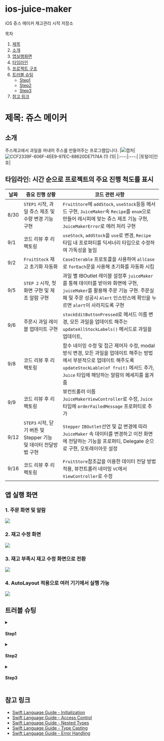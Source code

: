 # ios-juice-maker
iOS 쥬스 메이커 재고관리 시작 저장소

목차
1. [제목](#제목)
2. [소개](#소개)
3. [앱실행화면](#앱-실행-화면)
4. [타임라인](#타임라인)
5. [프로젝트 구조](#프로젝트-구조)
6. [트러블 슈팅](#트러블-슈팅)
    <ul>
    <li><a href="#Step1">Step1</a></li>
    <li><a href="#Step2">Step2</a></li>
    <li><a href="#Step3">Step3</a></li>
    </ul>
7. [참고 링크](#참고-링크)
 
# 제목: 쥬스 메이커
## 소개
주스재고에서 과일을 꺼내어 주스를 만들어주는 프로그램입니다.
|![캡처](https://avatars.githubusercontent.com/u/66786418?v=4)|![CCF2339F-606F-4EE9-97EC-88620DE7174A (1) (1)](https://user-images.githubusercontent.com/71054048/188081997-a9ac5789-ddd6-4682-abb1-90d2722cf998.jpg)|
|:---:|:---:|
|토털이|인호|

## 타임라인: 시간 순으로 프로젝트의 주요 진행 척도를 표시
| 날짜 | 중요 진행 상황 | 코드 관련 사항
|---|---|---|
|8/30| `STEP1` 시작, 과일 쥬스 제조 및 수량 변경 기능 구현 | `FruitStore`에 `addStock`, `useStock`등등 메서드 구현, `JuiceMaker`속 `Recipe`를 `enum`으로 만들어 레시피에 맞는 쥬스 제조 기능 구현, `JuiceMakerError`로 에러 처리 구현
|9/1| 코드 리뷰 후 리팩토링| `useStock`, `addStock`을 `use`로 변경, `Recipe` 타입 내 프로퍼티를 딕셔너리 타입으로 수정하여 가독성을 높임
|9/2| `FruitStock` 재고 초기화 자동화 | `CaseIterable` 프로토콜을 사용하여 `allCase`로 `forEach`문을 사용해 초기화를 자동화 시킴
|9/5| `STEP 2` 시작, 첫 화면 구현 및 제조 알람 구현 | 과일 별 IBOutlet 레이블 설정후 `juiceMaker`를 통해 데이터를 받아와 화면에 구현, `juiceMaker`를 활용해 주문 기능 구현. 주문실패 및 주문 성공시 `Alert` 인스턴스에 확인을 누르면 `alert`이 사라지도록 구현
|9/6| 주문시 과일 레이블 업데이트 구현 | `stockEditButtonPressed`로 메서드 이름 변경, 모든 과일을 업데이트 해주는 `updateAllStockLabels()` 메서드로 과일을 업데이트, 
|9/8| 코드 리뷰 후 리팩토링| 함수 네이밍 수정 및 접근 제어자 수정, modal 방식 변경, 모든 과일을 업데이트 해주는 방법에서 부분적으로 업데이트 해주도록 `updateStockLable(of fruit)` 메서드 추가, `Juice` 타입에 해당하는 알람의 메세지를 옮겨줌
|9/9| 코드 리뷰 후 리팩토링 | 뷰컨트롤러 이름 `JuiceMakerViewController`로 수정, `Juice`타입에 `orderFailedMessage` 프로퍼티로 추가
|9/12|`STEP3` 시작, 닫기 버튼 및 Stepper 기능 및 데이터 전달방법 구현 | `Stepper` `IBOutlet`선언 및 값 변경에 따라 `JuiceMaker` 속 데이터를 변경하고 이전 화면에 전달하는 기능을 프로퍼티, Delegate 순으로 구현, 오토레이아웃 설정 |
|9/16|코드 리뷰 후 리펙토링|`FruitStore`참조값을 이용한 데이터 전달 방법 적용, 뷰컨트롤러 네이밍 `VC`에서 `ViewController`로 수정|

## 앱 실행 화면

### 1. 주문 화면 및 알람
![](https://i.imgur.com/kkN5ROz.gif)
### 2. 재고 수정 화면
![](https://i.imgur.com/hxP5eDk.gif)
### 3. 재고 부족시 재고 수정 화면으로 전환
![](https://i.imgur.com/VAFYgUo.gif)
### 4. AutoLayout 적용으로 여러 기기에서 실행 가능
![](https://i.imgur.com/ghNSrqO.gif)


## 트러블 슈팅
<details>
<summary id="Step1"><h4>Step1</h4></summary>
<div markdown="1">
    
#### 1. `fruitStock`프로퍼티 초기화 방법
과일마다 재고를 초기화 해주기 위해 몇가지 방법을 고민했다.
1. 프로퍼티에 직접 과일별로 갯수를 입력하는 방법
```swift
var fruitStock: [Fruit: Int] = [.strawberry: 10, .banana: 10, .pineapple: 10, .kiwi: 10, .mango: 10]
```
- 위 방법은 가독성이 좋고 각 과일의 초기값이 다를때에 활용할 수 있지만 일일이 적어준다는 단점이 있다.

2. `Fruit`타입의 `allCases`,`forEach`를 이용하여 초기화하는 방법
```swift
let initialStock = 10
var fruitStock = [Fruit: Int]()

init() {
    Fruit.allCases.forEach { fruit in
        fruitStock[fruit] = initialStock
    }
}
```
- 위 방법은 한번에 같은 값을 초기화 해주기에 좋지만 직관성이 떨어진다.
3. `Fruit`타입에 연산프로퍼티와 초기화 함수 모두 사용하는 방법
```swift
enum Fruit: CaseIterable {
    case strawberry, banana, pineapple, kiwi, mango
    var initialStock: Int {
        switch self {
        default:
            return 10
        }
    }
}

init() {
    Fruit.allCases.forEach { fruit in
        fruitStock.updateValue(fruit.initialStock, forKey: fruit)
    }
}
```
- 1, 2번의 단점을 보완하기 위해 최종적으로 사용한 코드이다.
- `Fruit`타입 내에 `initialStock`프로퍼티의 `switch`문을 이용하여 각 케이스 별로 초기값이 다른 상황을 처리할 수 있고 `fruitStock`프로퍼티에 값을 일일이 넣어주지 않도록 작성되었다.

#### 2. `Juice`타입에 중첩된 `Recipe`구조체
- 처음 레시피 구조체는 아래와 같은 형태로 여러개의 과일과 수량을 담을 수 없는 레시피의 형태였다. 그래서 하나의 주스에 대해 여러개의 레시피가 있는 것 같은 코드가 작성되었다.
```swift
struct Recipe {
    let fruit: Fruit, amount: Int
}

case .strawberryBananaJuice:
    return Recipe[(fruit: .strawberry, amount: 10), Recipe(fruit: .banana, amount: 1)]
```
- 이를 아래와 같이 한개의 레시피에 여러개의 재료가 있는 코드로 수정되었다.
```swift
struct Recipe {
    let ingredient: [Fruit: Int]
}

case .strawberryBananaJuice:
    return Recipe(ingredient: [.strawberry: 10, .banana: 1])
```

</div>
</details>

<details>
<summary id="Step2"><h4>Step2</h4></summary>
<div markdown="1">

#### `JuiceMakerViewController`에서 과일 재고량 레이블 업데이트 방법
앱을 실행하거나 과일 주문 버튼이 눌려 과일 수량이 변경되었을 때, 각 수량이 레이블에 반영되어야 한다.
이를 구현할때, 각 과일별 레이블을 관리하는 메서드를 만드는 대신
`updateStockLabel(of fruit: Fruit)`인 하나의 메서드에서 `switch`문을 이용하여 원하는 레이블을 업데이트 한다.
```swift
func updateStockLabel(of fruit: Fruit) {
    guard let fruitStock = try? juiceMaker.fetchStock(of: fruit) else { return }
        
    switch fruit {
    case .strawberry:
        strawberryStockLabel.text = String(fruitStock)
    case .banana:
        bananaStockLabel.text = String(fruitStock)
    ...
    }
}
```

#### 과일 주문 버튼 처리방법
앱 내에 음료 주문 버튼이 총 7개가 있다. 이때 각 버튼에 대한 액션을 일일이 만들어야 하나 고민하다가, 버튼의 `tag`값을 이용하여 하나의 메서드로 관리하도록 구현했다. 
```swift
@IBAction func touchUpOrderButton(_ sender: UIButton) {
    if let orderedJuice = JuiceMaker.Juice(rawValue: sender.tag) {
        do {
            try juiceMaker.produce(juice: orderedJuice)
            showOrderedAlert(juice: orderedJuice)
        } catch JuiceMakerError.outOfStock {
            showOrderFailedAlert()
        }
        ...
    }
}
```
- 위 방법은 비효율을 줄이는 장점이 있지만, 음료나 버튼의 갯수가 많아지면 tag 값을 관리하기 어렵거나 tag 값과 음료가 매치되지 않아서 유지보수에 단점이 있다.
- 그래서 두번째 뷰 컨트롤러의 `stepper`을 다루는 부분에서는 하나하나 관리하도록 구현했다.

#### 화면 전환 방법
앱 내에는 `JuiceMakerViewController`, `StockEditViewController` 두가지가 있고, 각 뷰컨트롤러에는 네비게이션 컨트롤러가 연결되어 있다. 

</div>
</details>

<details>
<summary id="Step3"><h4>Step3</h4></summary>
<div markdown="1">

#### 뷰 컨트롤러 간에 데이터 전달 방법
총 3가지의 방법을 이용해봤다.
1. `JuiceMakerViewController`에서 `StockEditViewController`로 넘어갈때는 fruitStock프로퍼티에 접근하여 값을 전달하는 방법
```swift
class StockEditViewController: UIViewController {
    var fruitStock = [Fruit: Int]()
    ...
}
    
class JuiceMakerViewController: UIViewController {
    ...
    Fruit.allCases.forEach({ fruit in
        guard let fruitStock = try? juiceMaker.fetchStock(of: fruit) else { return }
            
        stockEditVC.fruitStock[fruit] = fruitStock
    })
}
```
2. `StockEditViewController`에서 재고 수정을 마친 데이터를 `JuiceMakerViewController`로 보낼때 delegate를 이용하는 방법.
```swift
protocol StockEditDelegate {
    func didEndStockEditing(fruitStock: [Fruit: Int])
}

class StockEditViewController: UIViewController {   
    var delegate: StockEditDelegate?
    ...
    @IBAction func dismissButtonPressed(_ sender: UIBarButtonItem) {
        delegate?.didEndStockEditing(fruitStock: fruitStock)
        dismiss(animated: true)
    }
    ...
}

extension JuiceMakerViewController: StockEditDelegate {
    func didEndStockEditing(fruitStock: [Fruit: Int]) {
        juiceMaker.updateAllStock(using: fruitStock)
        updateAllStockLabels()
    }
}
```

3. 하나의 `FruitStock`인스턴스를 모듈 내에서 활용하는 방법
```swift
class FruitStore {
    private var fruitStock: [Fruit: Int] = [:]
    ...
}

class StockEditViewController: UIViewController {
    private var fruitStore: FruitStore?
    ...
    func setFruitStore(fruitStore: FruitStore) {
        self.fruitStore = fruitStore
    }
    ...
}

class JuiceMakerViewController: UIViewController {
    ...
    stockEditViewController.setFruitStore(fruitStore: juiceMaker.fetchFruitStore())
}
```
#### `StockEditViewController`내 요소 업데이트 방법(label, stepper)

`JuiceMakerViewController`에서 여러 버튼을 관리할때 하나의 메서드에서 tag를 이용한 것과 달리
여러 stepper에 대한 `outlet`과 `action`을 연결하여 독립적으로 관리하도록 구현했다. 
```swift
@IBOutlet weak var strawberryStepper: UIStepper!

@IBAction func strawberryStepperPressed(_ sender: UIStepper) {
    fruitStore?.updateFruitStock(fruit: .strawberry, amountOf: Int(sender.value))
    strawberryStockLabel.text = Int(sender.value).description
}
```

#### 오토 레이아웃 적용
- `StockEditViewController`에서 오토레이아웃을 정할때, 각 과일의 이미지, 레이블, 스테퍼를 하나의 수직stackView로 만들고, 그렇게 만들어진 5개의 stackView를 하나의 수평stackView에 담았다.
- `Ipod touch`기기에서 stepper의 요소가 잘리는 문제가 있었는데, 이를 해결하기 위해서
가장 포괄적인 수평stackView의 width를 safe Area 너비의 80% 이상으로 지정해서
작은 화면에서도 요소가 잘리지 않도록 했다.(오토레이아웃 화면 참고)

</div>
</details>

## 참고 링크
- [Swift Language Guide - Initialization](https://docs.swift.org/swift-book/LanguageGuide/Initialization.html)
- [Swift Language Guide - Access Control](https://docs.swift.org/swift-book/LanguageGuide/AccessControl.html)
- [Swift Language Guide - Nested Types](https://docs.swift.org/swift-book/LanguageGuide/NestedTypes.html)
- [Swift Language Guide - Type Casting](https://docs.swift.org/swift-book/LanguageGuide/TypeCasting.html)
- [Swift Language Guide - Error Handling](https://docs.swift.org/swift-book/LanguageGuide/ErrorHandling.html)
